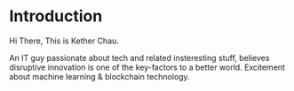 # Introduction

Hi There, This is Kether Chau.

An IT guy passionate about tech and related insteresting stuff, believes disruptive innovation is one of the key-factors to a better world. Excitement about machine learning & blockchain technology.
